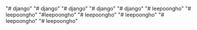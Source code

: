 "# django" 
"# django" 
"# django" 
"# django" 
"# django" 
"# leepoongho" 
"# leepoongho" 
"#leepoongho"
"# leepoongho" 
"# leepoongho" 
"# leepoongho" 
"# leepoongho" 
